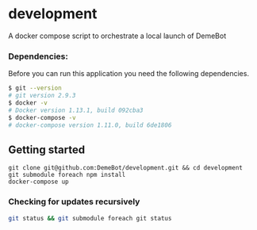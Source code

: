 # development
A docker compose script to orchestrate a local launch of DemeBot

### Dependencies:
Before you can run this application you need the following dependencies. 
```bash
$ git --version
# git version 2.9.3
$ docker -v
# Docker version 1.13.1, build 092cba3
$ docker-compose -v
# docker-compose version 1.11.0, build 6de1806
```

## Getting started
```terminal
git clone git@github.com:DemeBot/development.git && cd development
git submodule foreach npm install
docker-compose up
```

### Checking for updates recursively
```bash
git status && git submodule foreach git status
```
